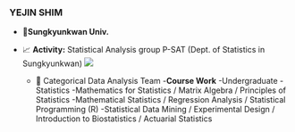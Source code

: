### YEJIN SHIM

- :school:**Sungkyunkwan Univ.**

- :chart_with_upwards_trend: **Activity:** Statistical Analysis group P-SAT (Dept. of Statistics in Sungkyunkwan) ![](https://img.shields.io/badge/-PSAT-black)
  - :tiger: Categorical Data Analysis Team
-**Course Work**
-Undergraduate
  -Statistics
  -Mathematics for Statistics / Matrix Algebra / Principles of Statistics
  -Mathematical Statistics / Regression Analysis / Statistical Programming (R)
  -Statistical Data Mining / Experimental Design / Introduction to Biostatistics / Actuarial Statistics
    
